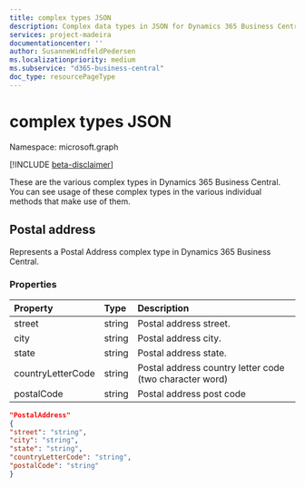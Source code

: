 ```yaml
---
title: complex types JSON 
description: Complex data types in JSON for Dynamics 365 Business Central.
services: project-madeira
documentationcenter: ''
author: SusanneWindfeldPedersen
ms.localizationpriority: medium
ms.subservice: "d365-business-central"
doc_type: resourcePageType
---
```


# complex types JSON

Namespace: microsoft.graph

[!INCLUDE [beta-disclaimer](../../includes/beta-disclaimer.md)]

These are the various complex types in Dynamics 365 Business Central. You can see usage of these complex types in the various individual methods that make use of them.

## Postal address

Represents a Postal Address complex type in Dynamics 365 Business Central.

### Properties
| Property	   | Type	    |Description             |
|:-------------|:---------|:-----------------------|
|street        |string    |Postal address street.  |
|city          |string    |Postal address city.    |
|state         |string    |Postal address state.   |
|countryLetterCode|string |Postal address country letter code (two character word)|
|postalCode    |string    |Postal address post code|

```json
"PostalAddress" 
{ 
"street": "string",
"city": "string", 
"state": "string", 
"countryLetterCode": "string", 
"postalCode": "string" 
} 
 ```



